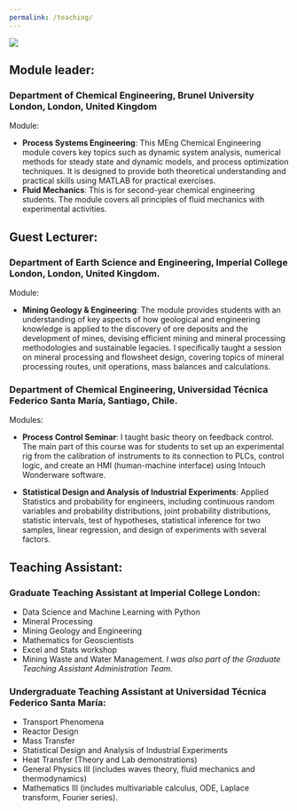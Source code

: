 ```yaml
---
permalink: /teaching/
---
```

![](/_pages/7.png)

## Module leader:
### Department of Chemical Engineering, Brunel University London, London, United Kingdom

Module:
* **Process Systems Engineering**: This MEng Chemical Engineering module covers key topics such as dynamic system analysis, numerical methods for steady state and dynamic models, and process optimization techniques. It is designed to provide both theoretical understanding and practical skills using MATLAB for practical exercises.
* **Fluid Mechanics**: This is for second-year chemical engineering students. The module covers all principles of fluid mechanics with experimental activities. 

## Guest Lecturer:

### Department of Earth Science and Engineering, Imperial College London, London, United Kingdom. 

Module: 

* **Mining Geology & Engineering**: The module provides students with an understanding of key aspects of how geological and engineering knowledge is applied to the discovery of ore deposits and the development of mines, devising efficient mining and mineral processing methodologies and sustainable legacies. I specifically taught a session on mineral processing and flowsheet design, covering topics of mineral processing routes, unit operations, mass balances and calculations.

### Department of Chemical Engineering,  Universidad Técnica Federico Santa María, Santiago, Chile.

Modules:

* **Process Control Seminar**: I taught basic theory on feedback control. The main part of this course was for students to set up an experimental rig from the calibration of instruments to its connection to PLCs, control logic, and create an HMI (human-machine interface) using Intouch Wonderware software.

* **Statistical Design and Analysis of Industrial Experiments**: Applied Statistics and probability for engineers, including continuous random variables and probability distributions, joint probability distributions, statistic intervals, test of hypotheses,  statistical inference for two samples, linear regression, and design of experiments with several factors.


## Teaching Assistant:

### Graduate Teaching Assistant at Imperial College London: 
* Data Science and Machine Learning with Python
* Mineral Processing
* Mining Geology and Engineering
* Mathematics for Geoscientists
* Excel and Stats workshop
*  Mining Waste and Water Management.
_I was also part of the Graduate Teaching Assistant Administration Team._

### Undergraduate Teaching Assistant at Universidad Técnica Federico Santa María: 
* Transport Phenomena
* Reactor Design
* Mass Transfer
* Statistical Design and Analysis of Industrial Experiments
* Heat Transfer (Theory and Lab demonstrations)
* General Physics III (includes waves theory, fluid mechanics and thermodynamics)
* Mathematics III (includes multivariable calculus, ODE, Laplace transform, Fourier series). 
